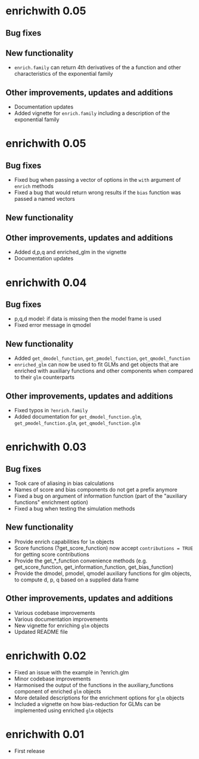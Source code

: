 # enrichwith 0.05

## Bug fixes

## New functionality
* `enrich.family` can return 4th derivatives of the a function and other characteristics of the exponential family

## Other improvements, updates and additions
* Documentation updates
* Added vignette for `enrich.family` including a description of the exponential family

# enrichwith 0.05

## Bug fixes
* Fixed bug when passing a vector of options in the `with` argument of `enrich` methods
* Fixed a bug that would return wrong results if the `bias` function was passed a named vectors

## New functionality

## Other improvements, updates and additions
* Added d,p,q and enriched_glm in the vignette
* Documentation updates

# enrichwith 0.04

## Bug fixes
* p,q,d model: if data is missing then the model frame is used
* Fixed error message in qmodel

## New functionality
* Added `get_dmodel_function`, `get_pmodel_function`, `get_qmodel_function`
* `enriched_glm` can now be used to fit GLMs and get objects that are
  enriched with auxiliary functions and other components when compared
  to their `glm` counterparts

## Other improvements, updates and additions
* Fixed typos in `?enrich.family`
* Added documentation for `get_dmodel_function.glm`,
  `get_pmodel_function.glm`, `get_qmodel_function.glm`

# enrichwith 0.03

## Bug fixes
* Took care of aliasing in bias calculations
* Names of score and bias components do not get a prefix anymore
* Fixed a bug on argument of information function (part of the "auxiliary functions" enrichment option)
* Fixed a bug when testing the simulation methods

## New functionality
* Provide enrich capabilities for `lm` objects
* Score functions (?get_score_function) now accept `contributions = TRUE` for getting score contributions
* Provide the get_*_function convenience methods (e.g. get_score_function, get_information_function, get_bias_function)
* Provide the dmodel, pmodel, qmodel auxiliary functions for glm objects, to compute d, p, q based on a supplied data frame

## Other improvements, updates and additions
* Various codebase improvements
* Various documentation improvements
* New vignette for enriching `glm` objects
* Updated README file

# enrichwith 0.02

* Fixed an issue with the example in ?enrich.glm
* Minor codebase improvements
* Harmonised the output of the functions in the auxiliary_functions component of enriched `glm` objects
* More detailed descriptions for the enrichment options for `glm` objects
* Included a vignette on how bias-reduction for GLMs can be implemented using enriched `glm` objects

# enrichwith 0.01

* First release



